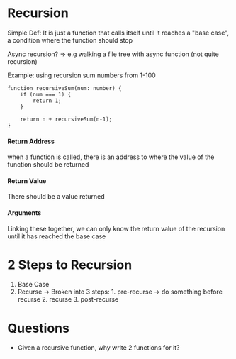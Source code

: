 # Recursion
Simple Def: It is just a function that calls itself
until it reaches a "base case", a condition where the function should stop

Async recursion? => e.g walking a file tree with async function (not quite recursion)

Example: using recursion sum numbers from 1-100

```
function recursiveSum(num: number) {
    if (num === 1) {
        return 1;
    }

    return n + recursiveSum(n-1);
}
```

#### Return Address
when a function is called, there is an address to where the value of the function should be returned
#### Return Value
There should be a value returned
#### Arguments

Linking these together, we can only know the return value of the recursion until it has reached the base case

# 2 Steps to Recursion
1. Base Case
2. Recurse
    -> Broken into 3 steps:
        1. pre-recurse -> do something before recurse
        2. recurse
        3. post-recurse

# Questions
- Given a recursive function, why write 2 functions for it?
